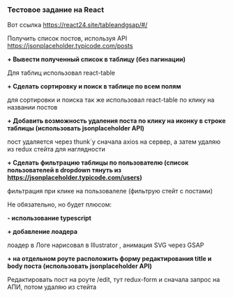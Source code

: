 ### Тестовое задание на React



Вот ссылка https://react24.site/tableandgsap/#/

Получить список постов, используя API https://jsonplaceholder.typicode.com/posts

**+ Вывести полученный список в таблицу (без пагинации)**

Для таблиц использовал react-table

**+ Сделать сортировку и поиск в таблице по всем полям**

для сортировки и поиска так же использовал react-table по клику на названии постов

**+ Добавить возможность удаления поста по клику на иконку в строке таблицы (использовать jsonplaceholder API)**

пост удаляется через thunk`у сначала axios на сервер, а затем удаляю из redux стейта для наглядности

**+ Сделать фильтрацию таблицы по пользователю (список пользователей в dropdown тянуть из https://jsonplaceholder.typicode.com/users)**

фильтрация при клике на пользовалеле (фильтрую стейт с постами)


Не обязательно, но будет плюсом: 

**- использование typescript**

**+ добавление лоадера**
    
лоадер в Логе нарисовал в Illustrator , анимация SVG через GSAP

**+ на отдельном роуте расположить форму редактирования title и body поста (использовать jsonplaceholder API)**

Редактировать пост на роуте /edit, тут redux-form и сначала запрос на АПИ, потом удаляю из стейта